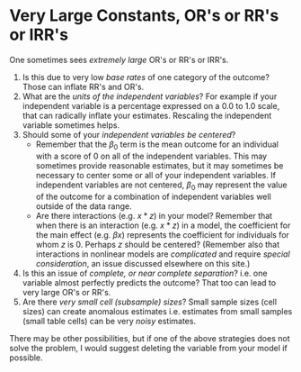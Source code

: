 # Very Large Constants, OR's or RR's or IRR's

One sometimes sees *extremely large* OR's or RR's or IRR's.

1. Is this due to very low *base rates* of one category of the outcome? Those can inflate RR's and OR's.
2. What are the *units of the independent variables*? For example if your independent variable is a percentage expressed on a 0.0 to 1.0 scale, that can radically inflate your estimates. Rescaling the independent variable sometimes helps.
3. Should some of your *independent variables be centered*? 
    + Remember that the $\beta_0$ term is the mean outcome for an individual with a score of 0 on all of the independent variables. This may sometimes provide reasonable estimates, but it may sometimes be necessary to center some or all of your independent variables. If independent variables are not centered, $\beta_0$ may represent the value of the outcome for a combination of independent variables well outside of the data range.
    + Are there interactions (e.g. $x*z$) in your model? Remember that when there is an interaction (e.g. $x*z$) in a model, the coefficient for the main effect (e.g. $\beta x$) represents the coefficient for individuals for whom $z$ is 0. Perhaps $z$ should be centered? (Remember also that interactions in nonlinear models are *complicated* and require *special consideration*, an issue discussed elsewhere on this site.)
4. Is this an issue of *complete, or near complete separation*? i.e. one variable almost perfectly predicts the outcome? That too can lead to very large OR's or RR's.
5. Are there *very small cell (subsample) sizes*? Small sample sizes (cell sizes) can create anomalous estimates i.e. estimates from small samples (small table cells) can be very *noisy* estimates.

There may be other possibilities, but if one of the above strategies does not solve the problem, I would suggest deleting the variable from your model if possible.
